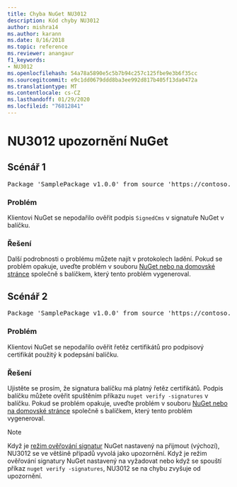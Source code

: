 ```yaml
---
title: Chyba NuGet NU3012
description: Kód chyby NU3012
author: mishra14
ms.author: karann
ms.date: 8/16/2018
ms.topic: reference
ms.reviewer: anangaur
f1_keywords:
- NU3012
ms.openlocfilehash: 54a78a5890e5c5b7b94c257c125fbe9e3b6f35cc
ms.sourcegitcommit: e9c1dd0679ddd8ba3ee992d817b405f13da0472a
ms.translationtype: MT
ms.contentlocale: cs-CZ
ms.lasthandoff: 01/29/2020
ms.locfileid: "76812841"
---
```

# <a name="nuget-warning-nu3012"></a>NU3012 upozornění NuGet

## <a name="scenario-1"></a>Scénář 1

<pre>Package 'SamplePackage v1.0.0' from source 'https://contoso.com/index.json': The primary signature validation failed.</pre>

### <a name="issue"></a>Problém

Klientovi NuGet se nepodařilo ověřit podpis `SignedCms` v signatuře NuGet v balíčku.


### <a name="solution"></a>Řešení

Další podrobnosti o problému můžete najít v protokolech ladění. Pokud se problém opakuje, uveďte problém v souboru [NuGet nebo na domovské stránce](https://github.com/NuGet/Home/issues) společně s balíčkem, který tento problém vygeneroval.



## <a name="scenario-2"></a>Scénář 2

<pre>Package 'SamplePackage v1.0.0' from source 'https://contoso.com/index.json': The primary signature found a chain building issue:  A certificate chain processed, but terminated in a root certificate which is not trusted by the trust provider.</pre>

### <a name="issue"></a>Problém

Klientovi NuGet se nepodařilo ověřit řetěz certifikátů pro podpisový certifikát použitý k podepsání balíčku.


### <a name="solution"></a>Řešení

Ujistěte se prosím, že signatura balíčku má platný řetěz certifikátů. Podpis balíčku můžete ověřit spuštěním příkazu `nuget verify -signatures` v balíčku. Pokud se problém opakuje, uveďte problém v souboru [NuGet nebo na domovské stránce](https://github.com/NuGet/Home/issues) společně s balíčkem, který tento problém vygeneroval.


> [!Note]
> Když je [režim ověřování signatur](../../consume-packages/installing-signed-packages.md#configure-package-signature-requirements) NuGet nastavený na přijmout (výchozí), NU3012 se ve většině případů vyvolá jako upozornění. Když je režim ověřování signatury NuGet nastavený na vyžadovat nebo když se spouští příkaz `nuget verify -signatures`, NU3012 se na chybu zvyšuje od upozornění. 
